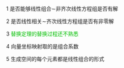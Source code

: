 1 是否能够线性组合$\sim$非齐次线性方程组是否有解

2 是否线性相关$\sim$齐次线性方程组是否有非零解

3 <font color=umber>替换定理的替换过程还不熟悉</font>

4 向量坐标映射取的是组合系数

5 生成空间的每个元素都是线性组合的形式